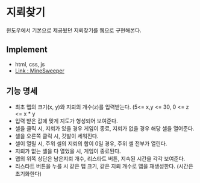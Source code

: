 # 지뢰찾기

윈도우에서 기본으로 제공됬던 지뢰찾기를 웹으로 구현해본다.

## Implement
- html, css, js
- [Link : MineSweeper](https://d5br5.github.io/minesweeper/)

## 기능 명세

- 최초 맵의 크기(x, y)와 지뢰의 개수(z)를 입력받는다. (5<= x,y <= 30, 0 <= z <= x * y
- 입력 받은 값에 맞게 지도가 형성되어 보여준다.
- 셀을 클릭 시, 지뢰가 있을 경우 게임이 종료, 지뢰가 없을 경우 해당 셀을 열어준다.
- 셀을 오른쪽 클릭 시, 깃발이 세워진다.
- 셀이 열릴 시, 주위 셀의 지뢰의 합이 0일 경우, 주위 셀 전부가 열린다.
- 지뢰가 없는 셀을 다 열었을 시, 게임이 종료된다.
- 맵의 위쪽 상단은 남은지뢰 개수, 리스타트 버튼, 지속된 시간을 각각 보여준다.
- 리스타트 버튼을 누를 시 같은 맵 크기, 같은 지뢰 개수로 맵을 재생성한다. (시간은 초기화한다)
